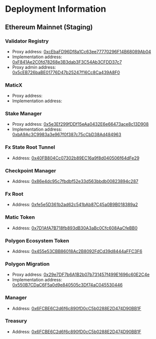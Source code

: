# Deployment Information

## Ethereum Mainnet (Staging)

### Validator Registry

-   Proxy address: [0xcEbaFD96Df8a1Cc63ee77770296F14B68089Ab04](https://etherscan.io/address/0xcEbaFD96Df8a1Cc63ee77770296F14B68089Ab04)
-   Implementation address: [0xF841Ae2C0fd78268e3B3dab3F3C54Ab3CFDD37c7](https://etherscan.io/address/0xF841Ae2C0fd78268e3B3dab3F3C54Ab3CFDD37c7)
-   Proxy admin address: [0x5cEB726baBE01776D47b25247f16Cc8Ca439A8F0](https://etherscan.io/address/0x5cEB726baBE01776D47b25247f16Cc8Ca439A8F0)

### MaticX

-   Proxy address: [](https://etherscan.io/address/)
-   Implementation address: [](https://etherscan.io/address/)

### Stake Manager

-   Proxy address: [0x5e3Ef299fDDf15eAa0432E6e66473ace8c13D908](https://etherscan.io/address/0x5e3Ef299fDDf15eAa0432E6e66473ace8c13D908)
-   Implementation address: [0xbA9Ac3C9983a3e967f0f387c75cCbD38Ad484963](https://etherscan.io/address/0xbA9Ac3C9983a3e967f0f387c75cCbD38Ad484963)

### Fx State Root Tunnel

-   Address: [0x40FB804Cc07302b89EC16a9f8d040506f64dFe29](https://etherscan.io/address/0x40FB804Cc07302b89EC16a9f8d040506f64dFe29)

### Checkpoint Manager

-   Address: [0x86e4dc95c7fbdbf52e33d563bbdb00823894c287](https://etherscan.io/address/0x86e4dc95c7fbdbf52e33d563bbdb00823894c287)

### Fx Root

-   Address: [0xfe5e5D361b2ad62c541bAb87C45a0B9B018389a2](https://etherscan.io/address/0xfe5e5D361b2ad62c541bAb87C45a0B9B018389a2)

### Matic Token

-   Address: [0x7D1AfA7B718fb893dB30A3aBc0Cfc608AaCfeBB0](https://etherscan.io/address/0x7D1AfA7B718fb893dB30A3aBc0Cfc608AaCfeBB0)

### Polygon Ecosystem Token

-   Address: [0x455e53CBB86018Ac2B8092FdCd39d8444aFFC3F6](https://etherscan.io/address/0x455e53CBB86018Ac2B8092FdCd39d8444aFFC3F6)

### Polygon Migration

-   Proxy address: [0x29e7DF7b6A1B2b07b731457f499E1696c60E2C4e](https://etherscan.io/address/0x29e7DF7b6A1B2b07b731457f499E1696c60E2C4e)
-   Implementation address: [0x550B7CDaC6F5a0d9e840505c3Df74aC045530446](https://etherscan.io/address/0x550B7CDaC6F5a0d9e840505c3Df74aC045530446)

### Manager

-   Address: [0x6FCBE6C2d6f6c890fD0cC5b0288E2D474D90BB1F](https://etherscan.io/address/0x6FCBE6C2d6f6c890fD0cC5b0288E2D474D90BB1F)

### Treasury

-   Address: [0x6FCBE6C2d6f6c890fD0cC5b0288E2D474D90BB1F](https://etherscan.io/address/0x6FCBE6C2d6f6c890fD0cC5b0288E2D474D90BB1F)
